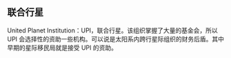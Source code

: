 ## 联合行星


United Planet Institution：UPI，联合行星。该组织掌握了大量的基金会，所以 UPI 会选择性的资助一些机构。可以说是太阳系内跨行星际组织的财务后盾。其中早期的星际移民局就是接受 UPI 的资助。